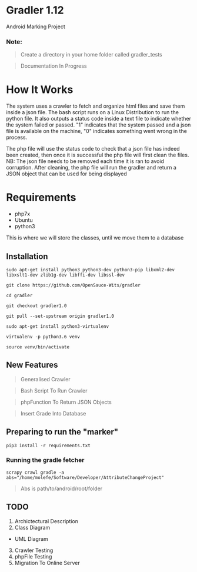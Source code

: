 # Gradler 1.12
Android Marking Project

### Note:
> Create a directory in your home folder called gradler_tests

> Documentation In Progress



# How It Works
The system uses a crawler to fetch and organize html files and save them inside a json file.
The bash script runs on a Linux Distribution to run the python file. It also outputs a status code inside a text file to indicate whether the system failed or passed. "1" indicates that the system passed and a json file is available on the machine, "0" indicates something went wrong in the process.

The php file will use the status code to check that a json file has indeed been created, then once it is successful the php file will first clean the files. NB: The json file needs to be removed each time it is ran to avoid corruption.
After cleaning, the php file will run the gradler and return a JSON object that can be used for being displayed

# Requirements
+ php7x
+ Ubuntu
+ python3

This is where we will store the classes, until we move them to a database
## Installation
`sudo apt-get install python3 python3-dev python3-pip libxml2-dev libxslt1-dev zlib1g-dev libffi-dev libssl-dev`

`git clone https://github.com/OpenSauce-Wits/gradler`

`cd gradler`

`git checkout gradler1.0`

`git pull --set-upstream origin gradler1.0`

`sudo apt-get install python3-virtualenv`

`virtualenv -p python3.6 venv`

`source venv/bin/activate`

## New Features

> Generalised Crawler

> Bash Script To Run Crawler

> phpFunction To Return JSON Objects

> Insert Grade Into Database


## Preparing to run the "marker"
`pip3 install -r requirements.txt`

### Running the gradle fetcher
`scrapy crawl gradle -a abs="/home/molefe/Software/Developer/AttributeChangeProject"`
> Abs is path/to/android/root/folder


## TODO
1. Archictectural Description
2. Class Diagram
 + UML Diagram
3. Crawler Testing 
4. phpFile Testing
5. Migration To Online Server



